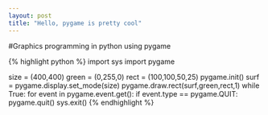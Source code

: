 ```yaml
---
layout: post
title: "Hello, pygame is pretty cool"
---
```

#Graphics programming in python using pygame

{% highlight python %}
import sys
import pygame

size = (400,400)
green = (0,255,0)
rect = (100,100,50,25)
pygame.init()
surf = pygame.display.set_mode(size)
pygame.draw.rect(surf,green,rect,1)
while True:
    for event in pygame.event.get():
        if event.type == pygame.QUIT:
            pygame.quit()
            sys.exit()
{% endhighlight %}


